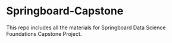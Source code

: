 # Springboard-Capstone
This repo includes all the materials for Springboard Data Science Foundations Capstone Project.
